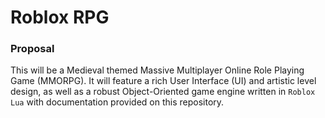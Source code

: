 # Roblox RPG

### Proposal
This will be a Medieval themed Massive Multiplayer Online Role Playing Game (MMORPG). 
It will feature a rich User Interface (UI) and artistic level design, as well as a robust
Object-Oriented game engine written in `Roblox Lua` with documentation provided on this repository.
